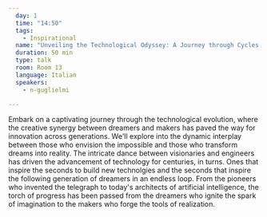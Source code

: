```yaml
---
  day: 1
  time: "14:50"
  tags:
    - Inspirational
  name: "Unveiling the Technological Odyssey: A Journey through Cycles of Dreamers and Makers"
  duration: 50 min
  type: talk
  room: Room 13
  language: Italian
  speakers:
    - n-guglielmi

---
```

Embark on a captivating journey through the technological evolution, where the creative synergy between dreamers and makers has paved the way for innovation across generations. We'll explore into the dynamic interplay between those who envision the impossible and those who transform dreams into reality. The intricate dance between visionaries and engineers has driven the advancement of technology for centuries, in turns. Ones that inspire the seconds to build new technolgies and the seconds that inspire the following generation of dreamers in an endless loop. From the pioneers who invented the telegraph to today's architects of artificial intelligence, the torch of progress has been passed from the dreamers who ignite the spark of imagination to the makers who forge the tools of realization.
  